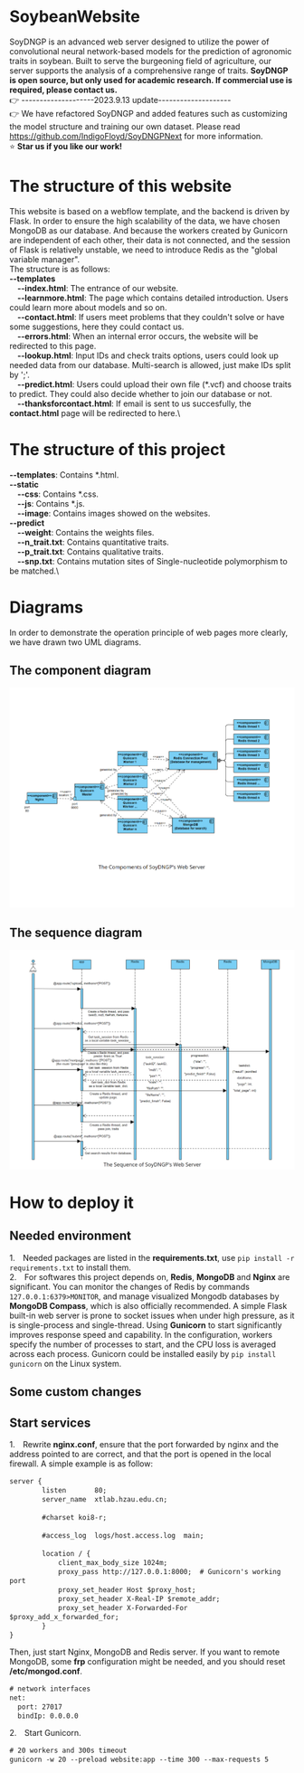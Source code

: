 # SoybeanWebsite
SoyDNGP is an advanced web server designed to utilize the power of convolutional neural network-based models for the prediction of agronomic traits in soybean. Built to serve the burgeoning field of agriculture, our server supports the analysis of a comprehensive range of traits. **SoyDNGP is open source, but only used for academic research. If commercial use is required, please contact us.**\
👉 --------------------2023.9.13 update--------------------\
👉 We have refactored SoyDNGP and added features such as customizing the model structure and training our own dataset. Please read https://github.com/IndigoFloyd/SoyDNGPNext for more information.\
⭐ **Star us if you like our work!**
# The structure of this website
This website is based on a webflow template, and the backend is driven by Flask. In order to ensure the high scalability of the data, we have chosen MongoDB as our database. And because the workers created by Gunicorn are independent of each other, their data is not connected, and the session of Flask is relatively unstable, we need to introduce Redis as the "global variable manager".\
The structure is as follows:\
**--templates**\
&emsp;**--index.html**: The entrance of our website.\
&emsp;**--learnmore.html**: The page which contains detailed introduction. Users could learn more about models and so on.\
&emsp;**--contact.html**: If users meet problems that they couldn't solve or have some suggestions, here they could contact us.\
&emsp;**--errors.html**: When an internal error occurs, the website will be redirected to this page.\
&emsp;**--lookup.html**: Input IDs and check traits options, users could look up needed data from our database. Multi-search is allowed, just make IDs split by ';'.\
&emsp;**--predict.html**: Users could upload their own file (\*.vcf) and choose traits to predict. They could also decide whether to join our database or not.\
&emsp;**--thanksforcontact.html**: If email is sent to us succesfully, the **contact.html** page will be redirected to here.\
# The structure of this project
**--templates**: Contains \*.html.\
**--static**\
&emsp;**--css**: Contains \*.css.\
&emsp;**--js**: Contains \*.js.\
&emsp;**--image**: Contains images showed on the websites.\
**--predict**\
&emsp;**--weight**: Contains the weights files.\
&emsp;**--n_trait.txt**: Contains quantitative traits.\
&emsp;**--p_trait.txt**: Contains qualitative traits.\
&emsp;**--snp.txt**: Contains mutation sites of Single-nucleotide polymorphism to be matched.\
# Diagrams
In order to demonstrate the operation principle of web pages more clearly, we have drawn two UML diagrams.
## The component diagram
![image](https://github.com/IndigoFloyd/SoybeanWebsite/blob/main/Component%20Diagram.png)
## The sequence diagram
![image](https://github.com/IndigoFloyd/SoybeanWebsite/blob/main/Sequence%20Diagram.png)
# How to deploy it
## Needed environment
1.&emsp;Needed packages are listed in the **requirements.txt**, use ```pip install -r requirements.txt``` to install them.\
2.&emsp;For softwares this project depends on, **Redis**, **MongoDB** and **Nginx** are significant. You can monitor the changes of Redis by commands ```127.0.0.1:6379>MONITOR```, and manage visualized Mongodb databases by **MongoDB Compass**, which is also officially recommended. A simple Flask built-in web server is prone to socket issues when under high pressure, as it is single-process and single-thread. Using **Gunicorn** to start significantly improves response speed and capability. In the configuration, workers specify the number of processes to start, and the CPU loss is averaged across each process. Gunicorn could be installed easily by ```pip install gunicorn``` on the Linux system.
## Some custom changes
## Start services
1.&emsp;Rewrite **nginx.conf**, ensure that the port forwarded by nginx and the address pointed to are correct, and that the port is opened in the local firewall. A simple example is as follow:
```
server {
        listen       80;
        server_name  xtlab.hzau.edu.cn;

        #charset koi8-r;

        #access_log  logs/host.access.log  main;

        location / {
            client_max_body_size 1024m;
            proxy_pass http://127.0.0.1:8000;  # Gunicorn's working port
            proxy_set_header Host $proxy_host;
            proxy_set_header X-Real-IP $remote_addr;
            proxy_set_header X-Forwarded-For $proxy_add_x_forwarded_for;
        }
}
```
Then, just start Nginx, MongoDB and Redis server. If you want to remote MongoDB, some **frp** configuration might be needed, and you should reset **/etc/mongod.conf**.
```
# network interfaces
net:
  port: 27017
  bindIp: 0.0.0.0
```
2.&emsp;Start Gunicorn.
```
# 20 workers and 300s timeout
gunicorn -w 20 --preload website:app --time 300 --max-requests 5
```

